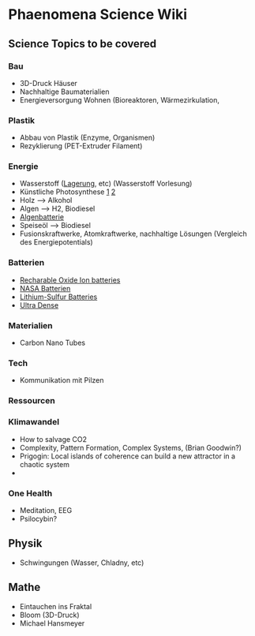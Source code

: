 # Phaenomena Science Wiki

## Science Topics to be covered

### Bau
- 3D-Druck Häuser
- Nachhaltige Baumaterialien
- Energieversorgung Wohnen (Bioreaktoren, Wärmezirkulation, 

### Plastik
- Abbau von Plastik (Enzyme, Organismen)
- Rezyklierung (PET-Extruder Filament)


### Energie
- Wasserstoff ([Lagerung](https://www.sciencedaily.com/releases/2020/11/201118141718.htm), etc) (Wasserstoff Vorlesung) 
- Künstliche Photosynthese [1](https://www.reddit.com/r/science/comments/mnf1w5/scientists_have_now_demonstrated_a_new_type_of/) [2](https://www.reddit.com/r/science/comments/71b1y9/solartofuel_system_recycles_co2_to_make_ethanol/)
- Holz --> Alkohol
- Algen --> H2, Biodiesel
- [Algenbatterie](https://youtu.be/JGWbVENukKc?si=Od_17pCPKXCvwyKJ)
- Speiseöl --> Biodiesel
- Fusionskraftwerke, Atomkraftwerke, nachhaltige Lösungen (Vergleich des Energiepotentials)

### Batterien
- [Recharable Oxide Ion batteries](https://onlinelibrary.wiley.com/doi/10.1002/aenm.202203789)
- [NASA Batterien](https://www.youtube.com/watch?v=tOcoGNZaUAM)
- [Lithium-Sulfur Batteries](https://www.youtube.com/watch?v=oEuqQ_O_6YM)
- [Ultra Dense](https://www.youtube.com/watch?v=YJ4pg_exdvs)

### Materialien
- Carbon Nano Tubes

### Tech
- Kommunikation mit Pilzen


###  Ressourcen

### Klimawandel
- How to salvage CO2
- Complexity, Pattern Formation, Complex Systems, (Brian Goodwin?)
- Prigogin: Local islands of coherence can build a new attractor in a chaotic system
- 


### One Health
- Meditation, EEG
- Psilocybin?

## Physik
- Schwingungen (Wasser, Chladny, etc)

## Mathe
- Eintauchen ins Fraktal
- Bloom (3D-Druck)
- Michael Hansmeyer 
